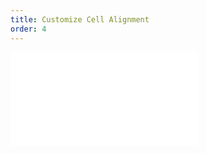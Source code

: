 ```yaml
---
title: Customize Cell Alignment
order: 4
---
```

<embed src="@/docs/manual/advanced/custom/cell-align.zh.md"></embed>
